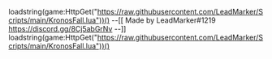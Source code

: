 loadstring(game:HttpGet("https://raw.githubusercontent.com/LeadMarker/Scripts/main/KronosFall.lua"))()
--[[
  Made by LeadMarker#1219
  https://discord.gg/8Cj5abGrNv
--]]
loadstring(game:HttpGet("https://raw.githubusercontent.com/LeadMarker/Scripts/main/KronosFall.lua"))()
